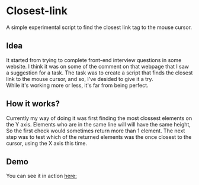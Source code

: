 # Closest-link
A simple experimental script to find the closest link tag to the mouse cursor.

## Idea
It started from trying to complete front-end interview questions in some website. I think it was on some of the comment on that webpage that I saw a suggestion for a task. The task was to create a script that finds the closest link to the mouse cursor, and so, I've desided to give it a try.   
While it's working more or less, it's far from being perfect. 

## How it works?
Currently my way of doing it was first finding the most clossest elements on the Y axis. Elements who are in the same line will will have the same height, So the first check would sometimes return more than 1 element. 
The next step was to test which of the returned elements was the once closest to the cursor, using the X axis this time.

## Demo
You can see it in action [here:](http://ibaraness.com/demos/javascript/find_closest_link/)
